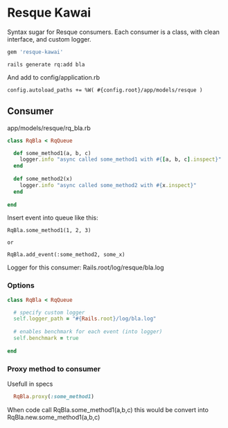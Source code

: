 Resque Kawai
============

Syntax sugar for Resque consumers. Each consumer is a class, with clean interface, and custom logger.

``` ruby
gem 'resque-kawai'
```

    rails generate rq:add bla

And add to config/application.rb

    config.autoload_paths += %W( #{config.root}/app/models/resque )
    
Consumer
--------
app/models/resque/rq_bla.rb

``` ruby
class RqBla < RqQueue

  def some_method1(a, b, c)
    logger.info "async called some_method1 with #{[a, b, c].inspect}"
  end
  
  def some_method2(x)
    logger.info "async called some_method2 with #{x.inspect}"
  end
  
end
```

Insert event into queue like this:

    RqBla.some_method1(1, 2, 3)
    
    or
    
    RqBla.add_event(:some_method2, some_x)
    

Logger for this consumer: Rails.root/log/resque/bla.log


 
### Options

``` ruby
class RqBla < RqQueue

  # specify custom logger
  self.logger_path = "#{Rails.root}/log/bla.log"
  
  # enables benchmark for each event (into logger)
  self.benchmark = true
  
end
```


### Proxy method to consumer
Usefull in specs

``` ruby
  RqBla.proxy(:some_method1)
```

When code call RqBla.some_method1(a,b,c) this would be convert into RqBla.new.some_method1(a,b,c)
